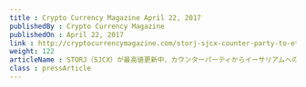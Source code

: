 ```yaml
---
title : Crypto Currency Magazine April 22, 2017
publishedBy : Crypto Currency Magazine
publishedOn : April 22, 2017
link : http://cryptocurrencymagazine.com/storj-sjcx-counter-party-to-ethereum
weight: 122
articleName : STORJ（SJCX）が最高値更新中、カウンターパーティからイーサリアムへのトークンの移行は6月20日を予定
class : pressArticle
---
```

